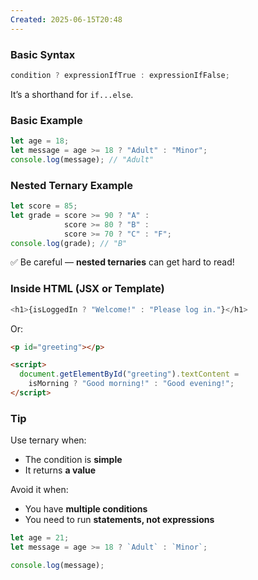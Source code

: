 ```yaml
---
Created: 2025-06-15T20:48
---
```

### **Basic Syntax**

```JavaScript
condition ? expressionIfTrue : expressionIfFalse;
```

It’s a shorthand for `if...else`.

  

### **Basic Example**

```JavaScript
let age = 18;
let message = age >= 18 ? "Adult" : "Minor";
console.log(message); // "Adult"
```

  

### **Nested Ternary Example**

```JavaScript
let score = 85;
let grade = score >= 90 ? "A" :
            score >= 80 ? "B" :
            score >= 70 ? "C" : "F";
console.log(grade); // "B"
```

✅ Be careful — **nested ternaries** can get hard to read!

  

### **Inside HTML (JSX or Template)**

```JavaScript
<h1>{isLoggedIn ? "Welcome!" : "Please log in."}</h1>
```

Or:

```HTML
<p id="greeting"></p>

<script>
  document.getElementById("greeting").textContent =
    isMorning ? "Good morning!" : "Good evening!";
</script>
```

  

### Tip

Use ternary when:

- The condition is **simple**
- It returns **a value**

Avoid it when:

- You have **multiple conditions**
- You need to run **statements, not expressions**

  

```JavaScript
let age = 21;
let message = age >= 18 ? `Adult` : `Minor`;

console.log(message);
```